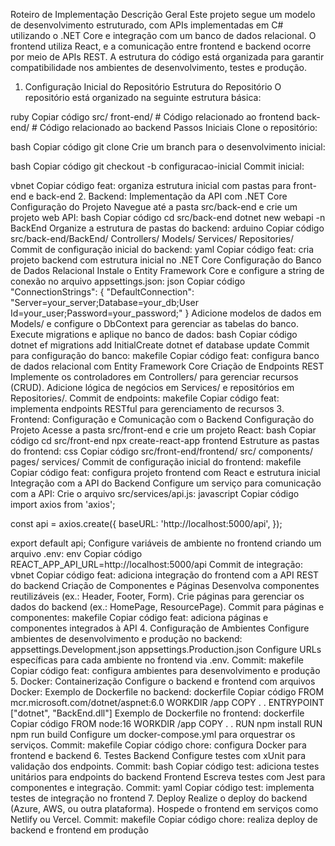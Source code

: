 Roteiro de Implementação
Descrição Geral
Este projeto segue um modelo de desenvolvimento estruturado, com APIs implementadas em C# utilizando o .NET Core e integração com um banco de dados relacional. O frontend utiliza React, e a comunicação entre frontend e backend ocorre por meio de APIs REST. A estrutura do código está organizada para garantir compatibilidade nos ambientes de desenvolvimento, testes e produção.

1. Configuração Inicial do Repositório
Estrutura do Repositório
O repositório está organizado na seguinte estrutura básica:

ruby
Copiar código
src/
  front-end/   # Código relacionado ao frontend
  back-end/    # Código relacionado ao backend
Passos Iniciais
Clone o repositório:

bash
Copiar código
git clone <URL-DO-REPOSITORIO>
Crie um branch para o desenvolvimento inicial:

bash
Copiar código
git checkout -b configuracao-inicial
Commit inicial:

vbnet
Copiar código
feat: organiza estrutura inicial com pastas para front-end e back-end
2. Backend: Implementação da API com .NET Core
Configuração do Projeto
Navegue até a pasta src/back-end e crie um projeto web API:
bash
Copiar código
cd src/back-end
dotnet new webapi -n BackEnd
Organize a estrutura de pastas do backend:
arduino
Copiar código
src/back-end/BackEnd/
  Controllers/
  Models/
  Services/
  Repositories/
Commit de configuração inicial do backend:
yaml
Copiar código
feat: cria projeto backend com estrutura inicial no .NET Core
Configuração do Banco de Dados Relacional
Instale o Entity Framework Core e configure a string de conexão no arquivo appsettings.json:
json
Copiar código
"ConnectionStrings": {
  "DefaultConnection": "Server=your_server;Database=your_db;User Id=your_user;Password=your_password;"
}
Adicione modelos de dados em Models/ e configure o DbContext para gerenciar as tabelas do banco.
Execute migrations e aplique no banco de dados:
bash
Copiar código
dotnet ef migrations add InitialCreate
dotnet ef database update
Commit para configuração do banco:
makefile
Copiar código
feat: configura banco de dados relacional com Entity Framework Core
Criação de Endpoints REST
Implemente os controladores em Controllers/ para gerenciar recursos (CRUD).
Adicione lógica de negócios em Services/ e repositórios em Repositories/.
Commit de endpoints:
makefile
Copiar código
feat: implementa endpoints RESTful para gerenciamento de recursos
3. Frontend: Configuração e Comunicação com o Backend
Configuração do Projeto
Acesse a pasta src/front-end e crie um projeto React:
bash
Copiar código
cd src/front-end
npx create-react-app frontend
Estruture as pastas do frontend:
css
Copiar código
src/front-end/frontend/
  src/
    components/
    pages/
    services/
Commit de configuração inicial do frontend:
makefile
Copiar código
feat: configura projeto frontend com React e estrutura inicial
Integração com a API do Backend
Configure um serviço para comunicação com a API:
Crie o arquivo src/services/api.js:
javascript
Copiar código
import axios from 'axios';

const api = axios.create({
  baseURL: 'http://localhost:5000/api',
});

export default api;
Configure variáveis de ambiente no frontend criando um arquivo .env:
env
Copiar código
REACT_APP_API_URL=http://localhost:5000/api
Commit de integração:
vbnet
Copiar código
feat: adiciona integração do frontend com a API REST do backend
Criação de Componentes e Páginas
Desenvolva componentes reutilizáveis (ex.: Header, Footer, Form).
Crie páginas para gerenciar os dados do backend (ex.: HomePage, ResourcePage).
Commit para páginas e componentes:
makefile
Copiar código
feat: adiciona páginas e componentes integrados à API
4. Configuração de Ambientes
Configure ambientes de desenvolvimento e produção no backend:
appsettings.Development.json
appsettings.Production.json
Configure URLs específicas para cada ambiente no frontend via .env.
Commit:
makefile
Copiar código
feat: configura ambientes para desenvolvimento e produção
5. Docker: Containerização
Configure o backend e frontend com arquivos Docker:
Exemplo de Dockerfile no backend:
dockerfile
Copiar código
FROM mcr.microsoft.com/dotnet/aspnet:6.0
WORKDIR /app
COPY . .
ENTRYPOINT ["dotnet", "BackEnd.dll"]
Exemplo de Dockerfile no frontend:
dockerfile
Copiar código
FROM node:16
WORKDIR /app
COPY . .
RUN npm install
RUN npm run build
Configure um docker-compose.yml para orquestrar os serviços.
Commit:
makefile
Copiar código
chore: configura Docker para frontend e backend
6. Testes
Backend
Configure testes com xUnit para validação dos endpoints.
Commit:
bash
Copiar código
test: adiciona testes unitários para endpoints do backend
Frontend
Escreva testes com Jest para componentes e integração.
Commit:
yaml
Copiar código
test: implementa testes de integração no frontend
7. Deploy
Realize o deploy do backend (Azure, AWS, ou outra plataforma).
Hospede o frontend em serviços como Netlify ou Vercel.
Commit:
makefile
Copiar código
chore: realiza deploy de backend e frontend em produção
